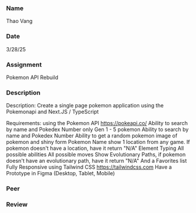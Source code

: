 ### Name
Thao Vang

### Date
3/28/25

### Assignment
Pokemon API Rebuild

### Description
Description:
    Create a single page pokemon application using the Pokemonapi and Next.JS / TypeScript

Requirements:
    using the Pokemon API https://pokeapi.co/
    Ability to search by name and Pokedex Number
    only Gen 1 - 5 pokemon
    Ability to search by name and Pokedex Number
    Ability to get a random pokemon
    image of pokemon and shiny form
    Pokemon Name
    show 1 location from any game. If pokemon doesn't have a location, have it return "N/A"
    Element Typing
    All possible abilities
    All possible moves
    Show Evolutionary Paths, if pokemon doesn't have an evolutionary path, have it return "N/A"
    And a Favorites list
    Fully Responsive using Tailwind CSS https://tailwindcss.com
    Have a Prototype in Figma (Desktop, Tablet, Mobile)

### Peer


### Review